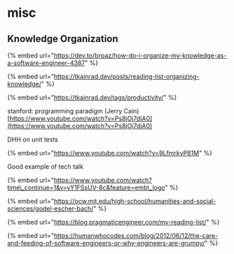 # misc

## Knowledge Organization

{% embed url="https://dev.to/brpaz/how-do-i-organize-my-knowledge-as-a-software-engineer-4387" %}

{% embed url="https://tkainrad.dev/posts/reading-list-organizing-knowledge/" %}

{% embed url="https://tkainrad.dev/tags/productivity/" %}



stanford: programming paradigm \(Jerry Cain\) [https://www.youtube.com/watch?v=Ps8jOj7diA0](https://www.youtube.com/watch?v=Ps8jOj7diA0)



DHH on unit tests

{% embed url="https://www.youtube.com/watch?v=9LfmrkyP81M" %}

Good example of tech talk

{% embed url="https://www.youtube.com/watch?time\_continue=1&v=yY1FSsUV-8c&feature=emb\_logo" %}

{% embed url="https://ocw.mit.edu/high-school/humanities-and-social-sciences/godel-escher-bach/" %}

{% embed url="https://blog.pragmaticengineer.com/my-reading-list/" %}

{% embed url="https://humanwhocodes.com/blog/2012/06/12/the-care-and-feeding-of-software-engineers-or-why-engineers-are-grumpy/" %}

